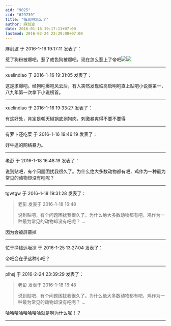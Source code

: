 ```yaml
---
aid: "9025"
zid: "629739"
title: "临高吧怎么了"
author: 麻剑波
date: 2016-01-16 19:17:11+07:00
lastmod: 2016-02-24 23:39:00+07:00
---
```


麻剑波 于 2016-1-16 19:17:11 发表了：

惹了狗粉被爆吧，惹了戒色狗被爆吧，现在怎么惹上了帝吧![](https://bbs.northdy.com//mobcent//app/data/phiz/default/29.png)![](https://bbs.northdy.com//mobcent//app/data/phiz/default/29.png)

---

xuelindiao 于 2016-1-16 19:31:05 发表了：

这是求爆吧。经狗吧爆吧风云后，有人突然发现临高启明吧直上贴吧小说类第一，八九年第一次拿下小说榜首。

---

xuelindiao 于 2016-1-16 19:33:27 发表了：

有这好处，肯定是朝天椒锅底涮狗肉，刺激暴爽得不要不要得

---

有萝卜还吃菜 于 2016-1-16 19:46:19 发表了：

好牛逼的网络暴力。

---

老彭 于 2016-1-18 16:48:19 发表了：

说到贴吧，有个问题困扰我很久了。为什么绝大多数动物都有吧，鸡作为一种最为常见的动物却没有吧呢？

---

tgwtgw 于 2016-1-18 19:31:28 发表了：

> 老彭 发表于 2016-1-18 16:48
>
> 说到贴吧，有个问题困扰我很久了。为什么绝大多数动物都有吧，鸡作为一种最为常见的动物却没有吧呢？ ...

因为会被屏蔽掉

---

忙于挣钱远坂凛 于 2016-1-25 13:27:04 发表了：

帝吧会在乎这种小吧？

---

plhsj 于 2016-2-24 23:39:29 发表了：

> 老彭 发表于 2016-1-18 16:48
>
> 说到贴吧，有个问题困扰我很久了。为什么绝大多数动物都有吧，鸡作为一种最为常见的动物却没有吧呢？ ...

哈哈哈哈哈哈哈哈就是啊为什么呢！？

---
